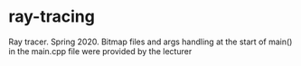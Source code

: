 # ray-tracing
 Ray tracer. Spring 2020.
 Bitmap files and args handling at the start of main() in the main.cpp file were provided by the lecturer

